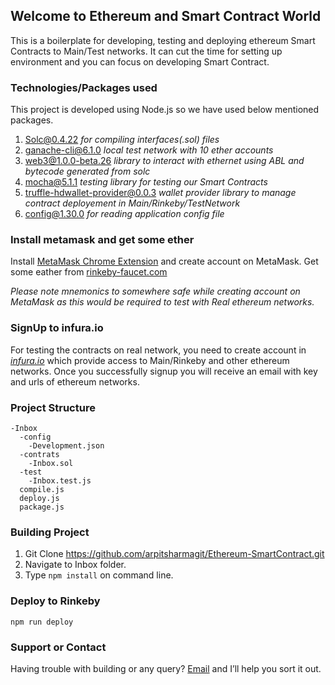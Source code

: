## Welcome to Ethereum and Smart Contract World

This is a boilerplate for developing, testing and deploying ethereum Smart Contracts to Main/Test networks. It can cut the time for setting up environment and you can focus on developing Smart Contract. 

### Technologies/Packages used

This project is developed using Node.js so we have used below mentioned packages.

1. Solc@0.4.22 *for compiling interfaces(.sol) files*
2. ganache-cli@6.1.0 *local test network with 10 ether accounts*
3. web3@1.0.0-beta.26 *library to interact with ethernet using ABL and bytecode generated from solc*
4. mocha@5.1.1 *testing library for testing our Smart Contracts*
5. truffle-hdwallet-provider@0.0.3 *wallet provider library to manage contract deployement in Main/Rinkeby/TestNetwork*
6. config@1.30.0 *for reading application config file*

### Install metamask and get some ether

Install [MetaMask Chrome Extension](https://chrome.google.com/webstore/detail/metamask/nkbihfbeogaeaoehlefnkodbefgpgknn?hl=en) and create account on MetaMask.
Get some eather from [rinkeby-faucet.com](http://rinkeby-faucet.com)

*Please note mnemonics to somewhere safe while creating account on MetaMask as this would be required to test with Real ethereum networks.*

### SignUp to infura.io

For testing the contracts on real network, you need to create account in [*infura.io*](http://infura.io) which provide access to Main/Rinkeby and other ethereum networks. Once you successfully signup you will receive an email with key and urls of ethereum networks.

### Project Structure

```
-Inbox
  -config
    -Development.json
  -contrats
    -Inbox.sol
  -test
    -Inbox.test.js
  compile.js
  deploy.js
  package.js
```

### Building Project

1. Git Clone https://github.com/arpitsharmagit/Ethereum-SmartContract.git
2. Navigate to Inbox folder.
3. Type ```npm install``` on command line.

### Deploy to Rinkeby

```npm run deploy```

### Support or Contact

Having trouble with building or any query? [Email](mailto:mr.arpit.sharma@hotmail.com) and I’ll help you sort it out.
